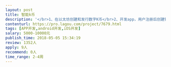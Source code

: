 ```yaml
---                
layout: post       
title: 智能k币           
description: '</br>1、在以太坊创建和发行数字K币</br>2、开发app，用户注册后创建钱包，输入验证码后获得k币</br>3、可以用h5框架开发，后台需要能审核发币和统计用户</br></br>备注：与深圳、广州开发者优先合作。谢谢</br>'     
contenturl: https://pro.lagou.com/project/7679.html      
tags: [APP开发,android开发,iOS开发]            
salary: 5000-10000元          
publish_time: 2018-05-05 15:34:19         
review: 1352人                   
apply: 9人                   
recommend: 0人                   
time_range: 2-4周              
---                 
```

